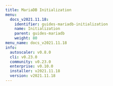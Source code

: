 ```yaml
---
title: MariaDB Initialization
menu:
  docs_v2021.11.18:
    identifier: guides-mariadb-initialization
    name: Initialization
    parent: guides-mariadb
    weight: 80
menu_name: docs_v2021.11.18
info:
  autoscaler: v0.8.0
  cli: v0.23.0
  community: v0.23.0
  enterprise: v0.10.0
  installer: v2021.11.18
  version: v2021.11.18
---
```


